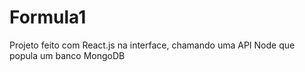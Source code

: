 # Formula1
Projeto feito com React.js na interface, chamando uma API Node que popula um banco MongoDB
